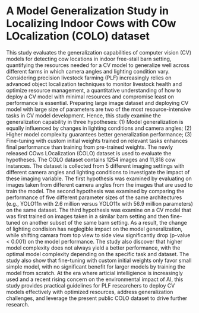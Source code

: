 # A Model Generalization Study in Localizing Indoor Cows with COw LOcalization (COLO) dataset

This study evaluates the generalization capabilities of computer vision (CV) models for detecting cow locations in indoor free-stall barn setting, quantifying the resources needed for a CV model to generalize well across different farms in which camera angles and lighting condition vary. Considering precision livestock farming (PLF) increasingly relies on advanced object localization techniques to monitor livestock health and optimize resource management, a quantitative understanding of how to deploy a CV model with minimal resources and compromise least on performance is essential. Preparing large image dataset and deploying CV model with large size of parameters are two of the most resource-intensive tasks in CV model development. Hence, this study examine the generalization capability in three hypotheses: (1)  Model generalization is equally influenced by changes in lighting conditions and camera angles; (2) Higher model complexity guarantees better generalization performance; (3) Fine-tuning with custom initial weights trained on relevant tasks enhances final performance than training from pre-trained weights. The newly released COws LOcalization (COLO) dataset is used to evaluate the hypotheses. The COLO dataset contains 1254 images and 11,818 cow instances. The dataset is collected from 5 different imaging settings with different camera angles and lighting conditions to investigate the impact of these imaging variable. The first hypothesis was examined by evaluating on images taken from different camera angles from the images that are used to train the model. The second hypothesis was examined by comparing the performance of five different parameter sizes of the same architectures (e.g., YOLO11n with 2.6 million versus YOLO11x with 56.9 million parameters) on the same dataset. The third hypothesis was examine on a CV model that was first trained on images taken in a similar barn setting and then fine-tuned on another subset of the same barn setting. As a result, the change of lighting condision has neglegible impact on the model generalization, while shifting camara from top view to side view significantly drop (p-value < 0.001) on the model performance. The study also discover that higher model complexity does not always yield a better performance, with the optimal model complexity depending on the specific task and dataset. The study also show that fine-tuning with custom initial weights only favor small simple model, with no significant benefit for larger models by training the model from 
scratch. At the era where articial intelligience is increasingly used and a recent rising concern on the environmental impact of AI, this study provides practical guidelines for PLF researchers to deploy CV models effectively with optimized resources, address generalization challenges, and leverage the present public COLO dataset to drive further research.